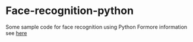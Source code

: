 # Face-recognition-python
Some sample code for face recognition using Python
Formore information see [here](https://github.com/ageitgey/face_recognition)
